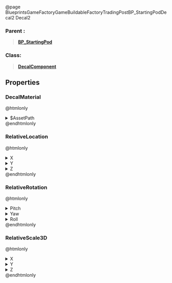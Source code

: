 @page BlueprintsGameFactoryGameBuildableFactoryTradingPostBP_StartingPodDecal2 Decal2
### Parent :
<b><a href="_blueprints_game_factory_game_buildable_factory_trading_post_b_p__starting_pod.html"><blockquote>BP_StartingPod</blockquote></a></b>
### Class:
<b><a href="_class_script_decal_component.html"><blockquote>DecalComponent</blockquote></a></b>
## Properties
### DecalMaterial
@htmlonly
<details>
 <summary>$AssetPath</summary>
<b><a href="_blueprints_game_factory_game_world_benefit_drop_pod_material_decals__soil.html"><blockquote>Decals_Soil</blockquote></a></b>
</details>
@endhtmlonly

### RelativeLocation
@htmlonly
<details>
 <summary>X</summary>
<blockquote>41.93830490112305</blockquote>
</details>
<details>
 <summary>Y</summary>
<blockquote>22.073589324951172</blockquote>
</details>
<details>
 <summary>Z</summary>
<blockquote>-359.260986328125</blockquote>
</details>
@endhtmlonly

### RelativeRotation
@htmlonly
<details>
 <summary>Pitch</summary>
<blockquote>90</blockquote>
</details>
<details>
 <summary>Yaw</summary>
<blockquote>19.47114372253418</blockquote>
</details>
<details>
 <summary>Roll</summary>
<blockquote>19.470966339111328</blockquote>
</details>
@endhtmlonly

### RelativeScale3D
@htmlonly
<details>
 <summary>X</summary>
<blockquote>-2.4961800575256348</blockquote>
</details>
<details>
 <summary>Y</summary>
<blockquote>0.9074365496635437</blockquote>
</details>
<details>
 <summary>Z</summary>
<blockquote>-0.9768592715263367</blockquote>
</details>
@endhtmlonly

